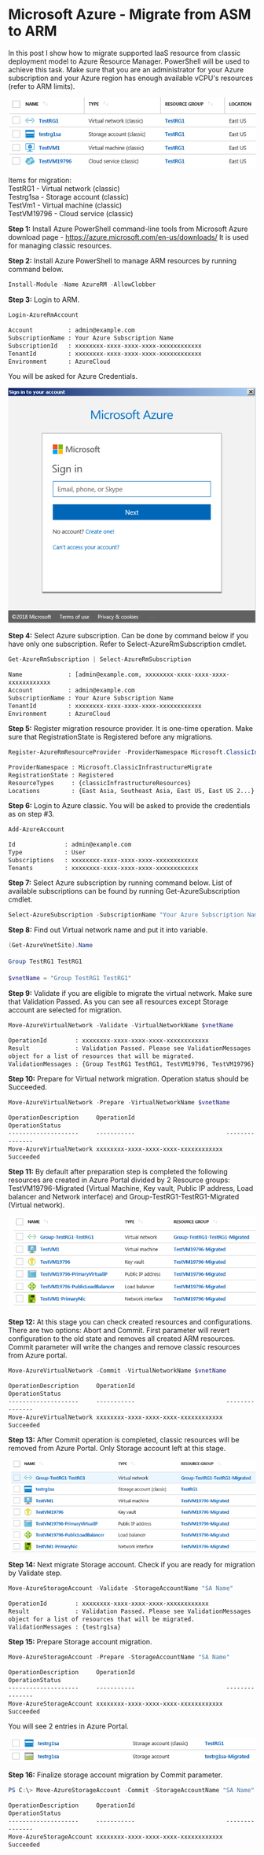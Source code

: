 # Microsoft Azure - Migrate from ASM to ARM

In this post I show how to migrate supported IaaS resource from classic deployment model to Azure Resource Manager. PowerShell will be used to achieve this task. Make sure that you are an administrator for your Azure subscription and your Azure region has enough available vCPU's resources (refer to ARM limits).

![ARM1](ARM1.png)

Items for migration:  
TestRG1 - Virtual network (classic)  
Testrg1sa - Storage account (classic)  
TestVm1 - Virtual machine (classic)  
TestVM19796 - Cloud service (classic)

**Step 1:** Install Azure PowerShell command-line tools from Microsoft Azure download page - https://azure.microsoft.com/en-us/downloads/ It is used for managing classic resources.

**Step 2:** Install Azure PowerShell to manage ARM resources by running command below.

```powershell
Install-Module -Name AzureRM -AllowClobber
```

**Step 3:** Login to ARM.

```powershell
Login-AzureRmAccount
```

```text
Account          : admin@example.com
SubscriptionName : Your Azure Subscription Name
SubscriptionId   : xxxxxxxx-xxxx-xxxx-xxxx-xxxxxxxxxxxx
TenantId         : xxxxxxxx-xxxx-xxxx-xxxx-xxxxxxxxxxxx
Environment      : AzureCloud
```

You will be asked for Azure Credentials.

![ARM2](ARM2.png)

**Step 4:** Select Azure subscription. Can be done by command below if you have only one subscription. Refer to Select-AzureRmSubscription cmdlet.

```powershell
Get-AzureRmSubscription | Select-AzureRmSubscription
```

```text
Name             : [admin@example.com, xxxxxxxx-xxxx-xxxx-xxxx-xxxxxxxxxxxx
Account          : admin@example.com
SubscriptionName : Your Azure Subscription Name
TenantId         : xxxxxxxx-xxxx-xxxx-xxxx-xxxxxxxxxxxx
Environment      : AzureCloud
```

**Step 5:** Register migration resource provider. It is one-time operation. Make sure that RegistrationState is Registered before any migrations.

```powershell
Register-AzureRmResourceProvider -ProviderNamespace Microsoft.ClassicInfrastructureMigrate
```

```text
ProviderNamespace : Microsoft.ClassicInfrastructureMigrate
RegistrationState : Registered
ResourceTypes     : {classicInfrastructureResources}
Locations         : {East Asia, Southeast Asia, East US, East US 2...}
```

**Step 6:** Login to Azure classic. You will be asked to provide the credentials as on step #3.

```powershell
Add-AzureAccount
```

```text
Id              : admin@example.com
Type            : User
Subscriptions   : xxxxxxxx-xxxx-xxxx-xxxx-xxxxxxxxxxxx
Tenants         : xxxxxxxx-xxxx-xxxx-xxxx-xxxxxxxxxxxx
```

**Step 7:** Select Azure subscription by running command below. List of available subscriptions can be found by running Get-AzureSubscription cmdlet.

```powershell
Select-AzureSubscription -SubscriptionName "Your Azure Subscription Name"
```

**Step 8:** Find out Virtual network name and put it into variable.

```powershell
(Get-AzureVnetSite).Name

Group TestRG1 TestRG1

$vnetName = "Group TestRG1 TestRG1"
```

**Step 9:** Validate if you are eligible to migrate the virtual network. Make sure that Validation Passed. As you can see all resources except Storage account are selected for migration.

```powershell
Move-AzureVirtualNetwork -Validate -VirtualNetworkName $vnetName
```

```text
OperationId        : xxxxxxxx-xxxx-xxxx-xxxx-xxxxxxxxxxxx
Result             : Validation Passed. Please see ValidationMessages object for a list of resources that will be migrated.
ValidationMessages : {Group TestRG1 TestRG1, TestVM19796, TestVM19796}
```

**Step 10:** Prepare for Virtual network migration. Operation status should be Succeeded.

```powershell
Move-AzureVirtualNetwork -Prepare -VirtualNetworkName $vnetName
```

```text
OperationDescription     OperationId                          OperationStatus
--------------------     -----------                          ---------------
Move-AzureVirtualNetwork xxxxxxxx-xxxx-xxxx-xxxx-xxxxxxxxxxxx Succeeded
```

**Step 11:** By default after preparation step is completed the following resources are created in Azure Portal divided by 2 Resource groups: TestVM19796-Migrated (Virtual Machine, Key vault, Public IP address, Load balancer and Network interface) and Group-TestRG1-TestRG1-Migrated (Virtual network).

![ARM3](ARM3.png)

**Step 12:** At this stage you can check created resources and configurations. There are two options: Abort and Commit. First parameter will revert configuration to the old state and removes all created ARM resources. Commit parameter will write the changes and remove classic resources from Azure portal.

```powershell
Move-AzureVirtualNetwork -Commit -VirtualNetworkName $vnetName
```

```text
OperationDescription     OperationId                          OperationStatus
--------------------     -----------                          ---------------
Move-AzureVirtualNetwork xxxxxxxx-xxxx-xxxx-xxxx-xxxxxxxxxxxx Succeeded
```

**Step 13:** After Commit operation is completed, classic resources will be removed from Azure Portal. Only Storage account left at this stage.

![ARM4](ARM4.png)

**Step 14:** Next migrate Storage account. Check if you are ready for migration by Validate step.

```powershell
Move-AzureStorageAccount -Validate -StorageAccountName "SA Name"
```

```text
OperationId        : xxxxxxxx-xxxx-xxxx-xxxx-xxxxxxxxxxxx
Result             : Validation Passed. Please see ValidationMessages object for a list of resources that will be migrated.
ValidationMessages : {testrg1sa}
```

**Step 15:** Prepare Storage account migration.

```powershell
Move-AzureStorageAccount -Prepare -StorageAccountName "SA Name"
```

```text
OperationDescription     OperationId                          OperationStatus
--------------------     -----------                          ---------------
Move-AzureStorageAccount xxxxxxxx-xxxx-xxxx-xxxx-xxxxxxxxxxxx Succeeded
```

You will see 2 entries in Azure Portal.

![ARM5](ARM5.png)

**Step 16:** Finalize storage account migration by Commit parameter.

```powershell
PS C:\> Move-AzureStorageAccount -Commit -StorageAccountName "SA Name"
```

```text
OperationDescription     OperationId                          OperationStatus
--------------------     -----------                          ---------------
Move-AzureStorageAccount xxxxxxxx-xxxx-xxxx-xxxx-xxxxxxxxxxxx Succeeded
```